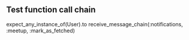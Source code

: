 ## Test function call chain
expect_any_instance_of(User).to receive_message_chain(:notifications, :meetup, :mark_as_fetched)

